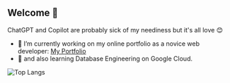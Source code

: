 ## Welcome 👋

ChatGPT and Copilot are probably sick of my neediness but it's all love 😊

- 🔭 I’m currently working on my online portfolio as a novice web developer: [My Portfolio](https://k-dlamini-portfolio.netlify.app/)
- 🌱 and also learning Database Engineering on Google Cloud.



![Top Langs](https://github-readme-stats.vercel.app/api/top-langs/?username=khethiwedlamini&langs_count=10)

